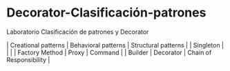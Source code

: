 # Decorator-Clasificación-patrones
Laboratorio Clasificación de patrones y Decorator


| Creational patterns | Behavioral patterns | Structural patterns |
| Singleton |  |  |
| Factory Method | Proxy | Command |
| Builder  | Decorator | Chain of Responsibility |
